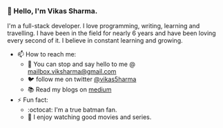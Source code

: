 ### 👋 Hello, I'm Vikas Sharma. 
I'm a full-stack developer.
I love programming, writing, learning and travelling. I have been in the field for nearly 6 years and have been loving every second of it.
I believe in constant learning and growing. 

- 📫 How to reach me:
  - :e-mail: You can stop and say hello to me @ mailbox.viksharma@gmail.com 
  - :bird: follow me on twitter [@vikas5harma](https://twitter.com/vikas5harma)
  - :books: Read my blogs on [medium](https://medium.com/@mailbox.viksharma)
- ⚡ Fun fact:
  - :octocat: I'm a true batman fan.
  - :movie_camera: I enjoy watching good movies and series.
  



<!--
**vikas0sharma/vikas0sharma** is a ✨ _special_ ✨ repository because its `README.md` (this file) appears on your GitHub profile.

Here are some ideas to get you started:

- 🔭 I’m currently working on ...
- 🌱 I’m currently learning ...
- 👯 I’m looking to collaborate on ...
- 🤔 I’m looking for help with ...
- 💬 Ask me about ...
- 📫 How to reach me: ...
- 😄 Pronouns: ...
- ⚡ Fun fact: ...
-->
